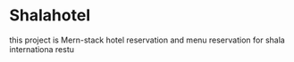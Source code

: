 # Shalahotel
this project is Mern-stack hotel reservation and menu reservation for shala internationa restu
